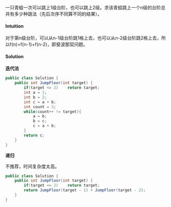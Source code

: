 一只青蛙一次可以跳上1级台阶，也可以跳上2级。求该青蛙跳上一个n级的台阶总共有多少种跳法（先后次序不同算不同的结果）。

#### Intuition

对于第n级台阶，可以从n-1级台阶跳1格上去，也可以从n-2级台阶跳2格上去，所以f(n)=f(n-1)+f(n-2)，即斐波那契问题。

#### Solution

**迭代法**

```java
public class Solution {
    public int JumpFloor(int target) {
        if(target <= 2)    return target;
        int a = 1;
        int b = 2;
        int c = a + b;
        int count = 3;
        while(count++ != target){
            a = b;
            b = c;
            c = a + b;
        }
        return c;
    }
}
```



**递归**

不推荐，时间复杂度太高。

```java
public class Solution {
    public int JumpFloor(int target) {
        if(target <= 2)    return target;
        return JumpFloor(target - 1) + JumpFloor(target - 2);
    }
}
```

